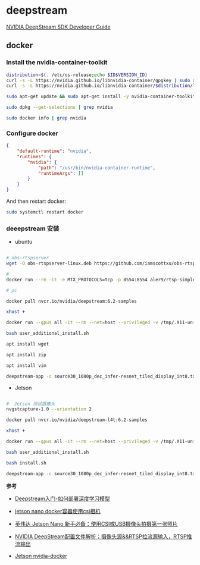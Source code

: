 # deepstream

[NVIDIA DeepStream SDK Developer Guide](https://docs.nvidia.com/metropolis/deepstream/dev-guide/index.html#)


## docker

### Install the nvidia-container-toolkit

```sh
distribution=$(. /etc/os-release;echo $ID$VERSION_ID)
curl -s -L https://nvidia.github.io/libnvidia-container/gpgkey | sudo apt-key add -
curl -s -L https://nvidia.github.io/libnvidia-container/$distribution/libnvidia-container.list | sudo tee /etc/apt/sources.list.d/libnvidia-container.list

sudo apt-get update && sudo apt-get install -y nvidia-container-toolkit

sudo dpkg --get-selections | grep nvidia

sudo docker info | grep nvidia


```

### Configure docker

```json
{
    "default-runtime": "nvidia",
    "runtimes": {
        "nvidia": {
            "path": "/usr/bin/nvidia-container-runtime",
            "runtimeArgs": []
        }
    }
}
```

And then restart docker:

```sh
sudo systemctl restart docker
```


###  deeepstream 安装

- ubuntu

```sh

# obs-rtspserver
wget -O obs-rtspserver-linux.deb https://github.com/iamscottxu/obs-rtspserver/releases/download/3.0.0/obs-rtspserver-3.0.0-linux.deb

# 
docker run --rm -it -e MTX_PROTOCOLS=tcp -p 8554:8554 aler9/rtsp-simple-server

# pc

docker pull nvcr.io/nvidia/deepstream:6.2-samples

xhost +

docker run --gpus all -it --rm --net=host --privileged -v /tmp/.X11-unix:/tmp/.X11-unix -e DISPLAY=$DISPLAY -w /opt/nvidia/deepstream/deepstream-6.2 nvcr.io/nvidia/deepstream:6.2-samples

bash user_additional_install.sh

apt install wget

apt install zip

apt install vim

deepstream-app -c source30_1080p_dec_infer-resnet_tiled_display_int8.txt


```

- Jetson

```sh

#  Jetson 测试摄像头
nvgstcapture-1.0 --orientation 2

docker pull nvcr.io/nvidia/deepstream-l4t:6.2-samples

xhost +

docker run --gpus all -it --rm --net=host --privileged -v /tmp/.X11-unix:/tmp/.X11-unix -v /tmp/argus_socket:/tmp/argus_socket --device=/dev/video0 -e DISPLAY=$DISPLAY -w /opt/nvidia/deepstream/deepstream-6.2 nvcr.io/nvidia/deepstream-l4t:6.2-samples

bash user_additional_install.sh

bash install.sh

deepstream-app -c source30_1080p_dec_infer-resnet_tiled_display_int8.txt
```

**参考**

- [Deepstream入门-如何部署深度学习模型](https://zhuanlan.zhihu.com/p/497723371)

- [jetson nano docker容器使用csi相机](https://blog.csdn.net/mibu110/article/details/126806932)

- [英伟达 Jetson Nano 新手必备：使用CSI或USB摄像头拍摄第一张照片](http://www.taodudu.cc/news/show-4199292.html?action=onClick)


- [NVIDIA DeepStream配置文件解析；摄像头源&&RTSP拉流源输入，RTSP推流输出](https://blog.csdn.net/Yan_uuu/article/details/127389866)


- [Jetson nvidia-docker](https://github.com/NVIDIA/nvidia-docker/wiki/NVIDIA-Container-Runtime-on-Jetson)